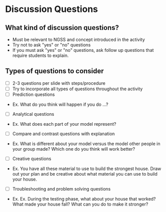 # Discussion Questions 

## What kind of discussion questions?
  - Must be relevant to NGSS and concept introduced in the activity
  - Try not to ask "yes" or "no" questions
  - If you must ask "yes" or "no" questions, ask follow up questions that require students to explain.

## Types of questions to consider
  - [ ] 2-3 questions per slide with steps/procedure
  - [ ] Try to incorporate all types of questions throughout the activity
  - [ ] Prediction questions 
  - Ex. What do you think will happen if you do …?
  - [ ] Analytical questions
  - Ex. What does each part of your model represent?
  - [ ] Compare and contrast questions with explanation
  - Ex. What is different about your model versus the model other people in your group made? Which one do you think will work better?
  - [ ] Creative questions
  - Ex. You have all these material to use to build the strongest house. Draw out your plan and be creative about what material you can use to build your house.
  - [ ] Troubleshooting and problem solving questions
  - Ex. Ex. During the testing phase, what about your house that worked? What made your house fall? What can you do to make it stronger?
 
